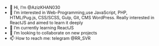 - 👋 Hi, I’m @AzizKHAN030
- 👀 I’m interested in Web-Programming,use JavaScript, PHP, HTML/Pug.js, CSS/SCSS, Gulp, Git, CMS WordPress. Really interested in ReactJS and aimed to learn it deeply
- 🌱 I’m currently learning ReactJS
- 💞️ I’m looking to collaborate on new projects
- 📫 How to reach me: telegram @RR_SVR

<!---
AzizKHAN030/AzizKHAN030 is a ✨ special ✨ repository because its `README.md` (this file) appears on your GitHub profile.
You can click the Preview link to take a look at your changes.
--->
